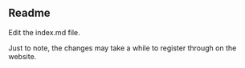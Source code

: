 ## Readme

Edit the index.md file.

Just to note, the changes may take a while to register through on the website.
